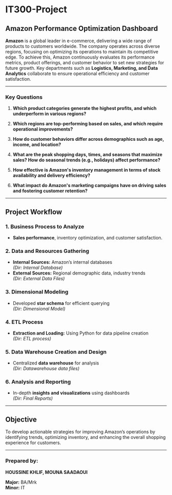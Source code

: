 # **IT300-Project**
## **Amazon Performance Optimization Dashboard**

**Amazon** is a global leader in e-commerce, delivering a wide range of products to customers worldwide. The company operates across diverse regions, focusing on optimizing its operations to maintain its competitive edge. To achieve this, Amazon continuously evaluates its performance metrics, product offerings, and customer behavior to set new strategies for future growth. Key departments such as **Logistics, Marketing, and Data Analytics** collaborate to ensure operational efficiency and customer satisfaction.

---

### **Key Questions**
1. **Which product categories generate the highest profits, and which underperform in various regions?**  


2. **Which regions are top-performing based on sales, and which require operational improvements?**  
   

3. **How do customer behaviors differ across demographics such as age, income, and location?**  


4. **What are the peak shopping days, times, and seasons that maximize sales? How do seasonal trends (e.g., holidays) affect performance?**  
   

5. **How effective is Amazon's inventory management in terms of stock availability and delivery efficiency?**  


6. **What impact do Amazon's marketing campaigns have on driving sales and fostering customer retention?**  
   

---

## **Project Workflow**
### **1. Business Process to Analyze**
   - **Sales performance**, inventory optimization, and customer satisfaction.

### **2. Data and Resources Gathering**
   - **Internal Sources:** Amazon’s internal databases  
     *(Dir: Internal Database)*  
   - **External Sources:** Regional demographic data, industry trends  
     *(Dir: External Data Files)*

### **3. Dimensional Modeling**
   - Developed **star schema** for efficient querying  
     *(Dir: Dimensional Model)*

### **4. ETL Process**
   - **Extraction and Loading:** Using Python for data pipeline creation  
     *(Dir: ETL process)*

### **5. Data Warehouse Creation and Design**
   - Centralized **data warehouse** for analysis  
     *(Dir: Datawarehouse data files)*

### **6. Analysis and Reporting**
   - In-depth **insights and visualizations** using dashboards  
     *(Dir: Final Reports)*

---

## **Objective**
To develop actionable strategies for improving Amazon’s operations by identifying trends, optimizing inventory, and enhancing the overall shopping experience for customers.

---

### **Prepared by:**
**HOUSSINE KHLIF, MOUNA SAADAOUI**

**Major:** BA/Mrk  
**Minor:** IT

